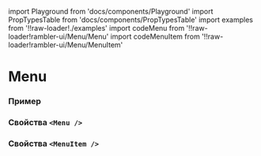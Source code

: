 import Playground from 'docs/components/Playground'
import PropTypesTable from 'docs/components/PropTypesTable'
import examples from '!!raw-loader!./examples'
import codeMenu from '!!raw-loader!rambler-ui/Menu/Menu'
import codeMenuItem from '!!raw-loader!rambler-ui/Menu/MenuItem'

# Menu

### Пример
<Playground code={examples} />

### Свойства `<Menu />`
<PropTypesTable code={codeMenu} />

### Свойства `<MenuItem />`
<PropTypesTable code={codeMenuItem} />
